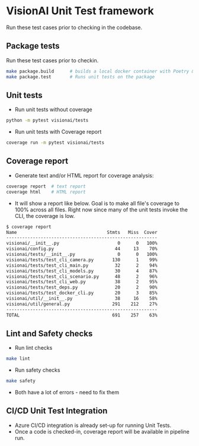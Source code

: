 # VisionAI Unit Test framework
Run these test cases prior to checking in the codebase.

## Package tests

Run these test cases prior to checkin.

```bash
make package.build      # builds a local docker container with Poetry & dependencies
make package.test       # Runs unit tests on the package

```

## Unit tests

- Run unit tests without coverage

```bash
python -m pytest visionai/tests
```

- Run unit tests with Coverage report

```bash
coverage run -m pytest visionai/tests
```


## Coverage report

- Generate text and/or HTML report for coverage analysis:

```bash
coverage report  # text report
coverage html    # HTML report
```

- It will show a report like below. Goal is to make all file's coverage to 100% across all files. Right now since many of the unit tests invoke the CLI, the coverage is low.

```bash
$ coverage report
Name                                  Stmts   Miss  Cover
---------------------------------------------------------
visionai/__init__.py                      0      0   100%
visionai/config.py                       44     13    70%
visionai/tests/__init__.py                0      0   100%
visionai/tests/test_cli_camera.py       130      1    99%
visionai/tests/test_cli_main.py          32      2    94%
visionai/tests/test_cli_models.py        30      4    87%
visionai/tests/test_cli_scenario.py      48      2    96%
visionai/tests/test_cli_web.py           38      2    95%
visionai/tests/test_deps.py              20      2    90%
visionai/tests/test_docker_cli.py        20      3    85%
visionai/util/__init__.py                38     16    58%
visionai/util/general.py                291    212    27%
---------------------------------------------------------
TOTAL                                   691    257    63%

```

## Lint and Safety checks

- Run lint checks

```bash
make lint
```

- Run safety checks

```bash
make safety
```

- Both have a lot of errors - need to fix them


## CI/CD Unit Test Integration

- Azure CI/CD integration is already set-up for running Unit Tests.
- Once a code is checked-in, coverage report will be available in pipeline run.

